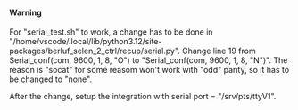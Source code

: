 #### Warning
For "serial_test.sh" to work, a change has to be done in "/home/vscode/.local/lib/python3.12/site-packages/berluf_selen_2_ctrl/recup/serial.py".
Change line 19 from Serial_conf(com, 9600, 1, 8, "O") to "Serial_conf(com, 9600, 1, 8, "N")".
The reason is "socat" for some reasom won't work with "odd" parity, so it has to be changed to "none".

After the change, setup the integration with serial port = "/srv/pts/ttyV1".